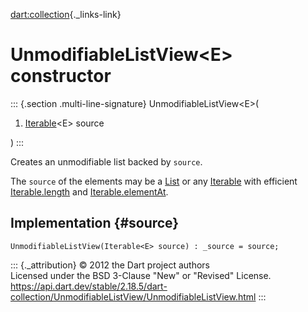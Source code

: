 [dart:collection](../../dart-collection/dart-collection-library){._links-link}

UnmodifiableListView\<E\> constructor
=====================================

::: {.section .multi-line-signature}
UnmodifiableListView\<E\>(

1.  [Iterable](../../dart-core/iterable-class)\<E\> source

)
:::

Creates an unmodifiable list backed by `source`.

The `source` of the elements may be a [List](../../dart-core/list-class)
or any [Iterable](../../dart-core/iterable-class) with efficient
[Iterable.length](../../dart-core/iterable/length) and
[Iterable.elementAt](../../dart-core/iterable/elementat).

Implementation {#source}
--------------

``` {.language-dart data-language="dart"}
UnmodifiableListView(Iterable<E> source) : _source = source;
```

::: {._attribution}
© 2012 the Dart project authors\
Licensed under the BSD 3-Clause \"New\" or \"Revised\" License.\
<https://api.dart.dev/stable/2.18.5/dart-collection/UnmodifiableListView/UnmodifiableListView.html>
:::
